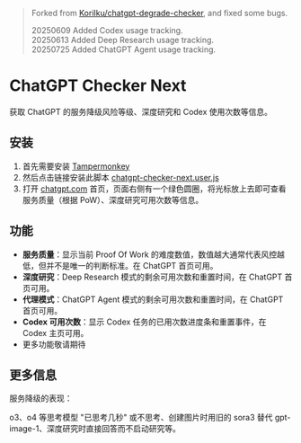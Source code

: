 > Forked from [KoriIku/chatgpt-degrade-checker](https://github.com/KoriIku/chatgpt-degrade-checker), and fixed some bugs.
>
> 20250609 Added Codex usage tracking.<br>
> 20250613 Added Deep Research usage tracking.<br>
> 20250725 Added ChatGPT Agent usage tracking.

# ChatGPT Checker Next

获取 ChatGPT 的服务降级风险等级、深度研究和 Codex 使用次数等信息。

## 安装

1. 首先需要安装 [Tampermonkey](https://www.tampermonkey.net)
2. 然后点击链接安装此脚本 [chatgpt-checker-next.user.js](https://github.com/zetaloop/chatgpt-checker-next/raw/refs/heads/main/chatgpt-checker-next.user.js)
3. 打开 [chatgpt.com](https://chatgpt.com) 首页，页面右侧有一个绿色圆圈，将光标放上去即可查看服务质量（根据 PoW）、深度研究可用次数等信息。

## 功能

- **服务质量**：显示当前 Proof Of Work 的难度数值，数值越大通常代表风控越低，但并不是唯一的判断标准。在 ChatGPT 首页可用。
- **深度研究**：Deep Research 模式的剩余可用次数和重置时间，在 ChatGPT 首页可用。
- **代理模式**：ChatGPT Agent 模式的剩余可用次数和重置时间，在 ChatGPT 首页可用。
- **Codex 可用次数**：显示 Codex 任务的已用次数进度条和重置事件，在 Codex 主页可用。
- 更多功能敬请期待

## 更多信息

服务降级的表现：

o3、o4 等思考模型 "已思考几秒" 或不思考、创建图片时用旧的 sora3 替代 gpt-image-1、深度研究时直接回答而不启动研究等。
